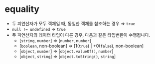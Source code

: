 # equality

- 두 피연산자가 모두 객체일 때, 동일한 객체를 참조하는 경우 ⇒ `true`
- `null != undefined` ⇒ `true`
- 두 피연산자의 데이터 타입이 다른 경우, 다음과 같은 타입변환이 수행됩니다.
  - [`string`, `number`] ⇒ [`number`, `number`]
  - [`boolean`, non-boolean] ⇒ [1(`true`) | +0(`false`), non-boolean]
  - [`object`, `number`] ⇒ [`object.valueOf()`, `number`]
  - [`object`, `string`] ⇒ [`object.toString()`, `string`]
